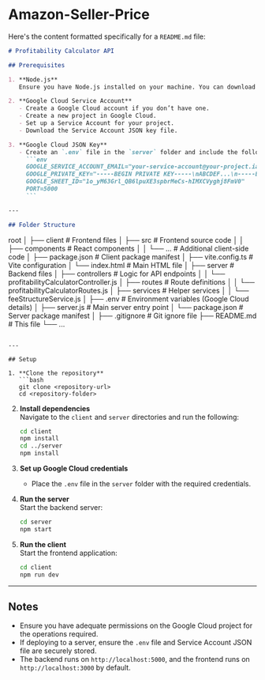 # Amazon-Seller-Price

Here's the content formatted specifically for a `README.md` file:

```markdown
# Profitability Calculator API

## Prerequisites

1. **Node.js**  
   Ensure you have Node.js installed on your machine. You can download it from [Node.js Official Website](https://nodejs.org/).

2. **Google Cloud Service Account**  
   - Create a Google Cloud account if you don’t have one.
   - Create a new project in Google Cloud.
   - Set up a Service Account for your project.
   - Download the Service Account JSON key file.

3. **Google Cloud JSON Key**  
   - Create an `.env` file in the `server` folder and include the following variables:
     ```env
     GOOGLE_SERVICE_ACCOUNT_EMAIL="your-service-account@your-project.iam.gserviceaccount.com"
     GOOGLE_PRIVATE_KEY="-----BEGIN PRIVATE KEY-----\nABCDEF...\n-----END PRIVATE KEY-----\n"
     GOOGLE_SHEET_ID="1o_yM63Grl_QB6lpuXE3spbrMeCs-hIMXCVyghj8FmV0"
     PORT=5000
     ```

---

## Folder Structure

```
root
│
├── client                   # Frontend files
│   ├── src                  # Frontend source code
│   │   ├── components       # React components
│   │   └── ...              # Additional client-side code
│   ├── package.json         # Client package manifest
│   ├── vite.config.ts       # Vite configuration
│   └── index.html           # Main HTML file
│
├── server                   # Backend files
│   ├── controllers          # Logic for API endpoints
│   │   └── profitabilityCalculatorController.js
│   ├── routes               # Route definitions
│   │   └── profitabilityCalculatorRoutes.js
│   ├── services             # Helper services
│   │   └── feeStructureService.js
│   ├── .env                 # Environment variables (Google Cloud details)
│   ├── server.js            # Main server entry point
│   └── package.json         # Server package manifest
│
├── .gitignore               # Git ignore file
├── README.md                # This file
└── ...
```

---

## Setup

1. **Clone the repository**  
   ```bash
   git clone <repository-url>
   cd <repository-folder>
   ```

2. **Install dependencies**  
   Navigate to the `client` and `server` directories and run the following:
   ```bash
   cd client
   npm install
   cd ../server
   npm install
   ```

3. **Set up Google Cloud credentials**  
   - Place the `.env` file in the `server` folder with the required credentials.

4. **Run the server**  
   Start the backend server:  
   ```bash
   cd server
   npm start
   ```

5. **Run the client**  
   Start the frontend application:  
   ```bash
   cd client
   npm run dev
   ```

---

## Notes

- Ensure you have adequate permissions on the Google Cloud project for the operations required.
- If deploying to a server, ensure the `.env` file and Service Account JSON file are securely stored.
- The backend runs on `http://localhost:5000`, and the frontend runs on `http://localhost:3000` by default.
```

